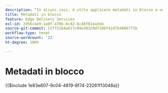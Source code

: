 ```yaml
---
description: “In alcuni casi, è utile applicare metadati in blocco a un sito web. I casi d’uso comuni includono:”
title: Metadati in blocco
feature: Edge Delivery Services
exl-id: 2d56c4e9-1a0f-470b-8c42-bc48f61ea3eb
source-git-commit: 11f721b4a617c99e30329d7196f42d7b48067f1b
workflow-type: tm+mt
source-wordcount: '22'
ht-degree: 100%

---
```


# Metadati in blocco

{{$include 1e83e607-9c04-4819-8f74-23261f13048a}}

